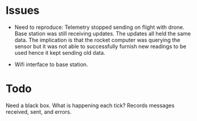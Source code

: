 # Issues

- Need to reproduce: Telemetry stopped sending on flight with drone. Base station was still receiving updates.
The updates all held the same data.  The implication is that the rocket computer was querying the sensor but it was not
able to successfully furnish new readings to be used hence it kept sending old data.

- Wifi interface to base station.

# Todo
Need a black box.  What is happening each tick?  Records messages received, sent, and errors. 
